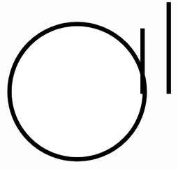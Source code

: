 <html>
<head>
  <title>London Time Clock</title>
  <style>
    /* Add some style to the clock */
    .clock {
      width: 300px;
      height: 300px;
      border-radius: 50%;
      border: 10px solid black;
      position: relative;
    }
    .clock .face {
      width: 100%;
      height: 100%;
      position: absolute;
      top: 0;
      left: 0;
      background-color: white;
      border-radius: 50%;
    }
    .clock .hand {
      width: 50%;
      height: 10px;
      background-color: black;
      position: absolute;
      top: 50%;
      left: 50%;
      transform-origin: 100%;
      transform: rotate(90deg);
      transition: transform 0.1s linear;
    }
    .clock .hand.hour {
      width: 70%;
    }
    .clock .digital {
      font-size: 48px;
      font-weight: bold;
      text-align: center;
      position: absolute;
      top: 50%;
      left: 50%;
      transform: translate(-50%, -50%);
    }
  </style>
</head>
<body>
  <!-- Add a div to display the clock -->
  <div id="clock" class="clock">
    <!-- Add a div to display the clock face -->
    <div class="face"></div>
    <!-- Add divs to display the clock hands -->
    <div id="hour-hand" class="hand hour"></div>
    <div id="minute-hand" class="hand"></div>
    <div id="second-hand" class="hand"></div>
    <!-- Add a div to display the digital time -->
    <div id="digital" class="digital"></div>
  </div>

  <script>
    // Get the clock element from the HTML document
    const clockElement = document.getElementById("clock");

    // Set the time zone offset for London in minutes
    const timeZoneOffset = 60;

    // Update the clock every second
    setInterval(function() {
      // Get the current time in London
      const currentTime = new Date(new Date().getTime() + timeZoneOffset * 60 * 1000);

      // Get the hour, minute, and second from the current time
      const hours = currentTime.getHours();
      const minutes = currentTime.getMinutes();
      const seconds = currentTime.getSeconds();

      // Calculate the angle for each clock hand
      const hourAngle = (hours / 12) * 360;
      const minuteAngle = (minutes / 60) * 360;
      const secondAngle = (seconds / 60) * 360;

      // Rotate the clock hands to the correct angle
      document.getElementById("hour-hand").style.transform = `rotate(${hourAngle}deg)`;
      document.getElementById("minute-hand").style.transform = `rotate(${minuteAngle
